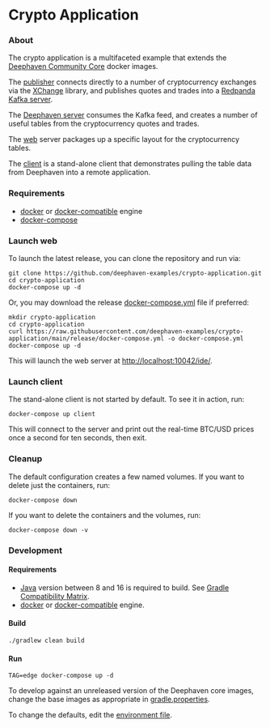 # Crypto Application

### About

The crypto application is a multifaceted example that extends the [Deephaven Community Core](https://github.com/deephaven/deephaven-core) docker images.

The [publisher](publisher) connects directly to a number of cryptocurrency exchanges via the [XChange](https://github.com/knowm/XChange)
library, and publishes quotes and trades into a [Redpanda](https://vectorized.io/redpanda) [Kafka server](redpanda).

The [Deephaven server](grpc-api) consumes the Kafka feed, and creates a number of useful tables from the cryptocurrency quotes and trades.

The [web](web) server packages up a specific layout for the cryptocurrency tables.

The [client](client) is a stand-alone client that demonstrates pulling the table data from Deephaven into a remote application.

### Requirements

* [docker](https://www.docker.com/) or [docker-compatible](https://podman.io/) engine
* [docker-compose](https://docs.docker.com/compose/)

### Launch web

To launch the latest release, you can clone the repository and run via:

```shell
git clone https://github.com/deephaven-examples/crypto-application.git
cd crypto-application
docker-compose up -d
```

Or, you may download the release [docker-compose.yml](release/docker-compose.yml) file if preferred:

```shell
mkdir crypto-application
cd crypto-application
curl https://raw.githubusercontent.com/deephaven-examples/crypto-application/main/release/docker-compose.yml -o docker-compose.yml
docker-compose up -d
```

This will launch the web server at [http://localhost:10042/ide/](http://localhost:10042/ide/).

### Launch client

The stand-alone client is not started by default. To see it in action, run:

```shell
docker-compose up client
```

This will connect to the server and print out the real-time BTC/USD prices once a second for ten seconds, then exit.

### Cleanup

The default configuration creates a few named volumes. If you want to delete just the containers, run:

```shell
docker-compose down
```

If you want to delete the containers and the volumes, run:

```shell
docker-compose down -v
```

### Development

#### Requirements

* [Java](https://openjdk.java.net/) version between 8 and 16 is required to build. See [Gradle Compatibility Matrix](https://docs.gradle.org/7.2/userguide/compatibility.html). 
* [docker](https://www.docker.com/) or [docker-compatible](https://podman.io/) engine.

#### Build

```shell
./gradlew clean build
```

#### Run

```shell
TAG=edge docker-compose up -d
```

To develop against an unreleased version of the Deephaven core images, change the base images as appropriate in [gradle.properties](gradle.properties).

To change the defaults, edit the [environment file](.env).
